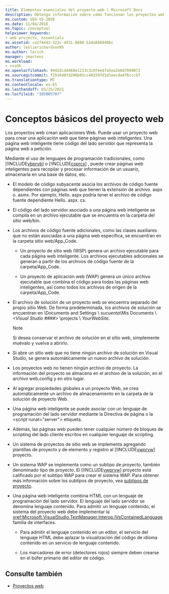 ```yaml
---
title: Elementos esenciales del proyecto web | Microsoft Docs
description: Obtenga información sobre cómo funcionan los proyectos web en Visual Studio.
ms.custom: SEO-VS-2020
ms.date: 11/04/2016
ms.topic: conceptual
helpviewer_keywords:
- web projects, essentials
ms.assetid: ca2f4e43-322c-4431-8680-52da846940bc
author: leslierichardson95
ms.author: lerich
manager: jmartens
ms.workload:
- vssdk
ms.openlocfilehash: 9442dcdd460e1213c3c07ee87a5ea2e0d7099072
ms.sourcegitcommit: f2916d8fd296b92cc402597d1d1eecda4f6cccbf
ms.translationtype: MT
ms.contentlocale: es-ES
ms.lasthandoff: 03/25/2021
ms.locfileid: "105085707"
---
```

# <a name="web-project-essentials"></a>Conceptos básicos del proyecto web
Los proyectos web crean aplicaciones Web. Puede usar un proyecto web para crear una aplicación web que tiene páginas web inteligentes. Una página web inteligente tiene código del lado servidor que representa la página web a petición.

 Mediante el uso de lenguajes de programación tradicionales, como [!INCLUDE[vbprvb](../../code-quality/includes/vbprvb_md.md)] o [!INCLUDE[csprcs](../../data-tools/includes/csprcs_md.md)] , puede crear páginas web inteligentes para recopilar y procesar información de un usuario, almacenarla en una base de datos, etc.

- El modelo de código subyacente asocia los archivos de código fuente dependientes con páginas web que tienen la extensión de archivo. aspx o. asmx. Por ejemplo, Hello. aspx podría tener el archivo de código fuente dependiente Hello. aspx. cs.

- El código del lado servidor asociado a una página web inteligente se compila en un archivo ejecutable que se encuentra en la carpeta del sitio web/bin.

- Los archivos de código fuente adicionales, como las clases auxiliares que no están asociadas a una página web específica, se encuentran en la carpeta sitio web/App_Code.

  - Un proyecto de sitio web (WSP) genera un archivo ejecutable para cada página web inteligente. Los archivos ejecutables adicionales se generan a partir de los archivos de código fuente de la carpeta/App_Code.

  - Un proyecto de aplicación web (WAP) genera un único archivo ejecutable que combina el código para todas las páginas web inteligentes, así como todos los archivos de origen de la carpeta/App_Code.

- El archivo de solución de un proyecto web se encuentra separado del propio sitio Web. De forma predeterminada, los archivos de solución se encuentran en \Documents and Settings \\ *sucuenta*\Mis Documents \\ *\<Visual Studio ####>* \projects \\ *YourWebSite*.

  > [!NOTE]
  > Si desea conservar el archivo de solución en el sitio web, simplemente muévalo y vuelva a abrirlo.

- Si abre un sitio web que no tiene ningún archivo de solución en Visual Studio, se genera automáticamente un nuevo archivo de solución.

- Los proyectos web no tienen ningún archivo de proyecto. La información del proyecto se almacena en el archivo de la solución, en el archivo web.config y en otro lugar.

- Al agregar propiedades globales a un proyecto Web, se crea automáticamente un archivo de almacenamiento en la carpeta de la solución de proyecto Web.

- Una página web inteligente se puede asociar con un lenguaje de programación del lado servidor mediante la Directiva de página o la \<script runat="server"> etiqueta.

- Además, las páginas web pueden tener cualquier número de bloques de scripting del lado cliente escritos en cualquier lenguaje de scripting.

- Un sistema de proyectos de sitio web se implementa agregando plantillas de proyecto y de elemento y registro al [!INCLUDE[vwprvw](../../extensibility/internals/includes/vwprvw_md.md)] proyecto.

- Un sistema WAP se implementa como un subtipo de proyecto, también denominado tipo de proyecto. El [!INCLUDE[vwprvw](../../extensibility/internals/includes/vwprvw_md.md)] proyecto está calificado por el subtipo WAP para crear el sistema WAP. Para obtener más información sobre los subtipos de proyecto, vea [subtipos de proyecto](../../extensibility/internals/project-subtypes.md).

- Una página web inteligente combina HTML con un lenguaje de programación del lado servidor. El lenguaje del lado servidor se denomina lenguaje contenido. Para admitir un lenguaje contenido, el sistema del proyecto web debe implementar la <xref:Microsoft.VisualStudio.TextManager.Interop.IVsContainedLanguage> familia de interfaces.

  - Para admitir el lenguaje contenido en un editor, el servicio del lenguaje HTML debe aplazar la visualización del código de idioma contenido en un servicio de lenguaje contenido.

  - Los marcadores de error (detectores rojos) siempre deben crearse en el búfer primario del editor de código.

## <a name="see-also"></a>Consulte también
- [Proyectos web](../../extensibility/internals/web-projects.md)
